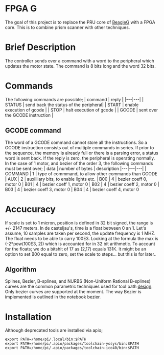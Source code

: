 # FPGA G

The goal of this project is to replace the PRU core of [BeagleG](https://github.com/hzeller/beagleg) with a FPGA core.
This is to combine prism scanner with other techniques.

# Brief Description
The controller sends over a command with a word to the peripheral which updates the motor state.
The command is 8 bits long and the word 32 bits.

# Commands
The following commands are possible;
| command | reply |
|---|---|
| STATUS | send back the status of the peripheral|
| START | enable execution of gcode |
| STOP | halt execution of gcode |
| GCODE | sent over the GCODE instruction |

## GCODE command
The word of a GCODE command cannot store all the instructions. So a GCODE instruction 
consists out of multiple commands in series.
If prior to the sequence, the memory is already full or there is a parsing error, a status word is sent back.
If the reply is zero, the peripheral is operating normally. In the case of 1 motor, and bezier of the order 3, the following
commands must be sent over;
| data | number of bytes | description
|---|---|---|
| COMMAND | 1 | type of commmand, to allow other commands than GCODE
| AUX | 2 | auxilliary bits, to enable lights etc.
| B00 | 4 | bezier coeff 0, motor 0
| B01 | 4 | bezier coeff 1, motor 0
| B02 | 4 | bezier coeff 2, motor 0
| B03 | 4 | bezier coeff 3, motor 0
| B04 | 4 | bezier coeff 4, motor 0

# Accucuracy
If scale is set to 1 micron, position is defined in 32 bit signed, the range is +/- 2147 meters.
In de casteljau's, time is a float between 0 an 1. Let's assume, 10 samples are taken per second,
the update frequency is 1 MHZ. The float needs to be able to carry 100E3. Looking at the formula
the max is (-2*pow(100E3, 2)) which is accounted for in 32 bit arithmetic.
To account for the floats; we do a bitshit of 17 as (2,17) equals 131K.
It might be an option to set B00 equal to zero, set the scale to steps... but this is for later..

## Algorithm
Splines, Bezier, B-splines, and NURBS (Non-Uniform Rational B-splines) curves are the common parametric techniques 
used for tool path [design](https://zero.sci-hub.se/2496/cb390d406cc077ef156deb76b34099af/desantiago-perez2013.pdf#lb0030).  
Only bezier curves are supported at the moment. The way Bezier is implemented is outlined in the notebook bezier.

# Installation
 Although deprecated tools are installed via apio;
```
export PATH=/home/pi/.local/bin:$PATH
export PATH=/home/pi/.apio/packages/toolchain-yosys/bin:$PATH
export PATH=/home/pi/.apio/packages/toolchain-ice40/bin:$PATH
``` 
